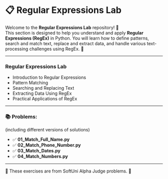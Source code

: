 # 📋 Regular Expressions Lab

Welcome to the **Regular Expressions Lab** repository! 🚀  
This section is designed to help you understand and apply **Regular Expressions (RegEx)** in Python. You will learn how to define patterns, search and match text, replace and extract data, and handle various text-processing challenges using RegEx. 🌟

---

### Regular Expressions Lab
- Introduction to Regular Expressions
- Pattern Matching
- Searching and Replacing Text
- Extracting Data Using RegEx
- Practical Applications of RegEx

---

### 📚 Problems:
(including different versions of solutions)

- ✅ **01_Match_Full_Name.py**
- ✅ **02_Match_Phone_Number.py**
- ✅ **03_Match_Dates.py**
- ✅ **04_Match_Numbers.py**

---

🚀 These exercises are from SoftUni Alpha Judge problems. 👋

